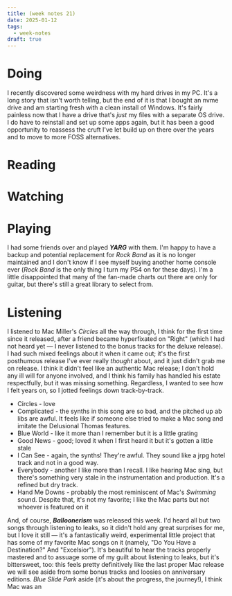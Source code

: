 ```yaml
---
title: (week notes 21)
date: 2025-01-12
tags:
  - week-notes
draft: true
---
```

# Doing
I recently discovered some weirdness with my hard drives in my PC. It's a long story that isn't worth telling, but the end of it is that I bought an nvme drive and am starting fresh with a clean install of Windows. It's fairly painless now that I have a drive that's *just* my files with a separate OS drive. I do have to reinstall and set up some apps again, but it has been a good opportunity to reassess the cruft I've let build up on there over the years and to move to more FOSS alternatives. 

# Reading

# Watching

# Playing
I had some friends over and played ***YARG*** with them. I'm happy to have a backup and potential replacement for *Rock Band* as it is no longer maintained and I don't know if I see myself buying another home console ever (*Rock Band* is the only thing I turn my PS4 on for these days). I'm a little disappointed that many of the fan-made charts out there are only for guitar, but there's still a great library to select from.

# Listening
I listened to Mac Miller's *Circles* all the way through, I think for the first time since it released, after a friend became hyperfixated on "Right" (which I had not heard yet — I never listened to the bonus tracks for the deluxe release). I had such mixed feelings about it when it came out; it's the first posthumous release I've ever really *thought* about, and it just didn't grab me on release. I think it didn't feel like an authentic Mac release; I don't hold any ill will for anyone involved, and I think his family has handled his estate respectfully, but it was missing something. Regardless, I wanted to see how I felt years on, so I jotted feelings down track-by-track.
* Circles - love
* Complicated - the synths in this song are so bad, and the pitched up ab libs are awful. It feels like if someone else tried to make a Mac song and imitate the Delusional Thomas features.
* Blue World - like it more than I remember but it is a little grating
* Good News - good; loved it when I first heard it but it's gotten a little stale
* I Can See - again, the synths! They're awful. They sound like a jrpg hotel track and not in a good way.
* Everybody - another I like more than I recall. I like hearing Mac sing, but there's something very stale in the instrumentation and production. It's a refined but dry track.
* Hand Me Downs - probably the most reminiscent of Mac's *Swimming* sound. Despite that, it's not my favorite; I like the Mac parts but not whoever is featured on it

And, of course, **_Balloonerism_** was released this week. I'd heard all but two songs through listening to leaks, so it didn't hold any great surprises for me, but I love it still — it's a fantastically weird, experimental little project that has some of my favorite Mac songs on it (namely, "Do You Have a Destination?" And "Excelsior"). It's beautiful to hear the tracks properly mastered and to assuage some of my guilt about listening to leaks, but it's bittersweet, too: this feels pretty definitively like the last proper Mac release we will see aside from some bonus tracks and loosies on anniversary editions. *Blue Slide Park* aside (it's about the progress, the journey!), I think Mac was an 